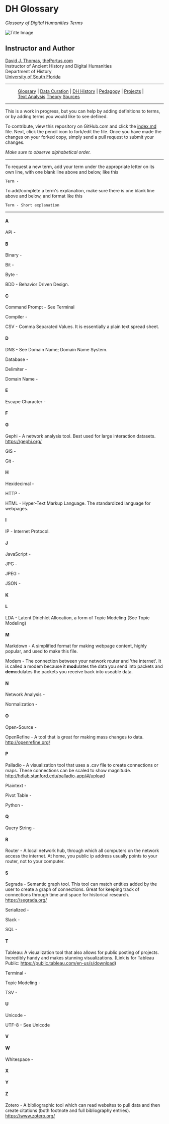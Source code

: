 # DH Glossary

*Glossary of Digital Humanities Terms*

![Title Image]({{site.baseurl}}/assets/intro-image.png)

## Instructor and Author

[David J. Thomas](mailto:dave.a.base@gmail.com), [thePortus.com](http://thePortus.com)<br />
Instructor of Ancient History and Digital Humanities<br />
Department of History<br />
[University of South Florida](https://github.com/usf-portal)

---

<figure>
    <p>
        <a href="{{site.baseurl}}/index.html">Glossary</a> |
        <a href="{{site.baseurl}}/pages/data_curation.html">Data Curation</a> |
        <a href="{{site.baseurl}}/pages/dh_history.html">DH History</a> |
        <a href="{{site.baseurl}}/pages/pedagogy.html">Pedagogy</a> |
        <a href="{{site.baseurl}}/pages/projects.html">Projects</a> |
        <a href="{{site.baseurl}}/pages/text_analysis.html">Text Analysis</a>
        <a href="{{site.baseurl}}/pages/theory.html">Theory</a>
        <a href="{{site.baseurl}}/pages/sources.html">Sources</a>
    </p>
</figure>

---

This is a work in progress, but you can help by adding definitions to terms, or by adding terms you would like to see defined.

To contribute, view this repository on GitHub.com and click the [index.md](index.md) file. Next, click the pencil icon to fork/edit the file. Once you have made the changes on your forked copy, simply send a pull request to submit your changes.

*Make sure to observe alphabetical order.*

---

To request a new term, add your term under the appropriate letter on its own line, with one blank line above and below, like this

```
Term -
```

To add/complete a term's explanation, make sure there is one blank line above and below, and format like this
```
Term - Short explanation
```

---

#### A

API -

#### B

Binary -

Bit -

Byte -

BDD - Behavior Driven Design.

#### C

Command Prompt - See Terminal

Compiler -

CSV - Comma Separated Values. It is essentially a plain text spread sheet.

#### D

DNS - See Domain Name; Domain Name System.

Database -

Delimiter -

Domain Name -

#### E

Escape Character -

#### F

#### G

Gephi - A network analysis tool. Best used for large interaction datasets. https://gephi.org/

GIS -

Git -

#### H

Hexidecimal -

HTTP -

HTML - Hyper-Text Markup Language. The standardized language for webpages.

#### I

IP - Internet Protocol.

#### J

JavaScript -

JPG -

JPEG -

JSON -

#### K

#### L

LDA - Latent Dirichlet Allocation, a form of Topic Modeling (See Topic Modeling)

#### M

Markdown - A simplified format for making webpage content, highly popular, and used to make this file.

Modem - The connection between your network router and 'the internet'. It is called a modem because it **mod**ulates the data you send into packets and **dem**odulates the packets you receive back into useable data.

#### N

Network Analysis -

Normalization -

#### O

Open-Source -

OpenRefine - A tool that is great for making mass changes to data. http://openrefine.org/

#### P

Palladio - A visualization tool that uses a .csv file to create connections or maps. These connections can be scaled to show magnitude. http://hdlab.stanford.edu/palladio-app/#/upload

Plaintext -

Pivot Table -

Python -

#### Q

Query String -

#### R

Router - A local network hub, through which all computers on the network access the internet. At home, you public ip address usually points to your router, not to your computer.

#### S

Segrada - Semantic graph tool. This tool can match entities added by the user to create a graph of connections. Great for keeping track of connections through time and space for historical research. https://segrada.org/

Serialized -

Slack -

SQL -

#### T

Tableau: A visualization tool that also allows for public posting of projects. Incredibly handy and makes stunning visualizations. (Link is for Tableau Public: https://public.tableau.com/en-us/s/download)

Terminal -

Topic Modeling -

TSV -

#### U

Unicode -

UTF-8 - See Unicode

#### V

#### W

Whitespace -

#### X

#### Y

#### Z

Zotero - A bibliographic tool which can read websites to pull data and then create citations (both footnote and full bibliography entries). https://www.zotero.org/
